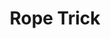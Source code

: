 ---
title: "Rope Trick"
index: "rope-trick"
permalink: /spells/rope-trick/
tags:
  - Spell
  - 2nd Level
  - Transmutation
available_for:
  - Wizard
level: "2nd Level"
school: "Transmutation"
range: "Touch"
comp:
  - V
  - S
  - M
material: "powdered corn extract and a twisted loop of parchment."
duration: "1 Hour"
description: |
  You touch a length of rope that is up to 60 feet long. One end of the rope then rises into the air until the whole rope hangs perpendicular to the ground. At the upper end of the rope, an invisible entrance opens to an extradimensional space that lasts until the spell ends.

  The extradimensional space can be reached by climbing to the top of the rope. The space can hold as many as eight Medium or smaller creatures. The rope can be pulled into the space, making the rope disappear from view outside the space.

  Attacks and spells can't cross through the entrance into or out of the extradimensional space, but those inside can see out of it as if through a 3-foot-by-5-foot window centered on the rope.

  Anything inside the extradimensional space drops out when the spell ends.
excerpt: "You touch a length of rope that is up to 60 feet long."
source: "Basic Rules"
---